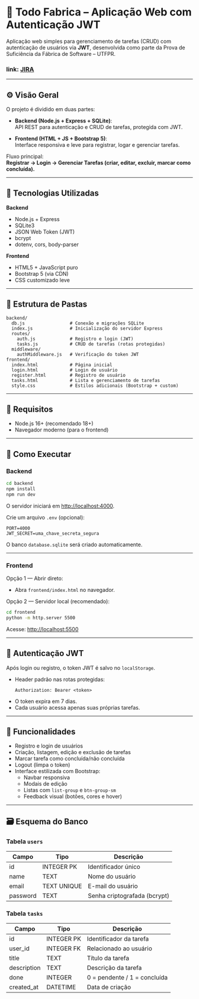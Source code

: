 
# 📝 Todo Fabrica – Aplicação Web com Autenticação JWT

Aplicação web simples para gerenciamento de tarefas (CRUD) com autenticação de usuários via **JWT**, desenvolvida como parte da Prova de Suficiência da Fábrica de Software – UTFPR.

### link: [JIRA](https://rodrigo123.atlassian.net/jira/core/projects/TF1/list?atlOrigin=eyJpIjoiODA1ZmYzYzM4NzRjNGU2OWJiYzNjNTQ0OWMzMGI3M2MiLCJwIjoiaiJ9)

---

## ⚙️ Visão Geral

O projeto é dividido em duas partes:

- **Backend (Node.js + Express + SQLite)**:  
  API REST para autenticação e CRUD de tarefas, protegida com JWT.

- **Frontend (HTML + JS + Bootstrap 5)**:  
  Interface responsiva e leve para registrar, logar e gerenciar tarefas.

Fluxo principal:  
**Registrar → Login → Gerenciar Tarefas (criar, editar, excluir, marcar como concluída).**

---

## 🧩 Tecnologias Utilizadas

**Backend**
- Node.js + Express  
- SQLite3  
- JSON Web Token (JWT)  
- bcrypt  
- dotenv, cors, body-parser  

**Frontend**
- HTML5 + JavaScript puro  
- Bootstrap 5 (via CDN)  
- CSS customizado leve

---

## 📂 Estrutura de Pastas

```
backend/
  db.js                 # Conexão e migrações SQLite
  index.js              # Inicialização do servidor Express
  routes/
    auth.js             # Registro e login (JWT)
    tasks.js            # CRUD de tarefas (rotas protegidas)
  middleware/
    authMiddleware.js   # Verificação do token JWT
frontend/
  index.html            # Página inicial
  login.html            # Login de usuário
  register.html         # Registro de usuário
  tasks.html            # Lista e gerenciamento de tarefas
  style.css             # Estilos adicionais (Bootstrap + custom)
```

---

## 🔧 Requisitos

- Node.js 16+ (recomendado 18+)
- Navegador moderno (para o frontend)

---

## 🚀 Como Executar

### Backend

```bash
cd backend
npm install
npm run dev
```

O servidor iniciará em [http://localhost:4000](http://localhost:4000).

Crie um arquivo `.env` (opcional):

```
PORT=4000
JWT_SECRET=uma_chave_secreta_segura
```

O banco `database.sqlite` será criado automaticamente.

---

### Frontend

Opção 1 — Abrir direto:
- Abra `frontend/index.html` no navegador.

Opção 2 — Servidor local (recomendado):
```bash
cd frontend
python -m http.server 5500
```
Acesse: [http://localhost:5500](http://localhost:5500)

---

## 🔐 Autenticação JWT

Após login ou registro, o token JWT é salvo no `localStorage`.

- Header padrão nas rotas protegidas:
  ```
  Authorization: Bearer <token>
  ```
- O token expira em 7 dias.
- Cada usuário acessa apenas suas próprias tarefas.

---

## 🧠 Funcionalidades

- Registro e login de usuários
- Criação, listagem, edição e exclusão de tarefas
- Marcar tarefa como concluída/não concluída
- Logout (limpa o token)
- Interface estilizada com Bootstrap:
  - Navbar responsiva
  - Modais de edição
  - Listas com `list-group` e `btn-group-sm`
  - Feedback visual (botões, cores e hover)

---

## 🗃️ Esquema do Banco

### Tabela `users`
| Campo | Tipo | Descrição |
|--------|------|------------|
| id | INTEGER PK | Identificador único |
| name | TEXT | Nome do usuário |
| email | TEXT UNIQUE | E-mail do usuário |
| password | TEXT | Senha criptografada (bcrypt) |

### Tabela `tasks`
| Campo | Tipo | Descrição |
|--------|------|------------|
| id | INTEGER PK | Identificador da tarefa |
| user_id | INTEGER FK | Relacionado ao usuário |
| title | TEXT | Título da tarefa |
| description | TEXT | Descrição da tarefa |
| done | INTEGER | 0 = pendente / 1 = concluída |
| created_at | DATETIME | Data de criação |